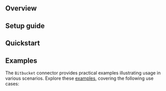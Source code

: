 ## Overview

[//]: # (TODO: Add overview mentioning the purpose of the module, supported REST API versions, and other high-level details.)

## Setup guide

[//]: # (TODO: Add detailed steps to obtain credentials and configure the module.)

## Quickstart

[//]: # (TODO: Add a quickstart guide to demonstrate a basic functionality of the module, including sample code snippets.)

## Examples

The `Bitbucket` connector provides practical examples illustrating usage in various scenarios. Explore these [examples](https://github.com/module-ballerinax-bitbucket/tree/main/examples/), covering the following use cases:

[//]: # (TODO: Add examples)
